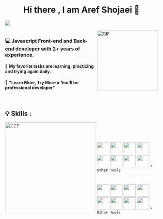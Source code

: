 <h1 align='center'>Hi there , I am Aref Shojaei 👋</h1>
<img src='https://github.com/ArefShojaei/ArefShojaei/assets/134844185/e762a612-7ff6-46a1-956f-b9798d3121b0' />

<br/>
<br/>


<img align="right" width="200" alt="GIF" src="https://camo.githubusercontent.com/62da68eb62b1e5f175f7d1f0191dd89a653d7908feb22d37d4a0ab07365d6791/68747470733a2f2f6d656469612e67697068792e636f6d2f6d656469612f4d3967624264396e6244724f5475314d71782f67697068792e676966" />

<h3>💻 Javascript Front-end and Back-end developer with 2+ years of experience.</h3>
<h4>💯 My favorite tasks are learning, practicing and trying again daily.</h4>
<h4>🥇 "Learn More, Try More = You'll be professional developer" </h4>
<br/>
<h2>💡 Skills :</h2>

<img align="left" height="300px" width="300px" alt="𝙶𝙸𝙵" src="https://camo.githubusercontent.com/3b7c592ede97b6138ffd4b1cc1541c2f3b11fd39/687474703a2f2f33312e6d656469612e74756d626c722e636f6d2f31376665613932306666333665663466356238373764353231366137616164392f74756d626c725f6d6f39786a65387a5a34317163626975666f315f313238302e676966"/>
<br/>


<br/>
<br/>

<code><img height="40" width="40" src="https://skillicons.dev/icons?i=js"></code>
<code><img height="40" width="40" src="https://skillicons.dev/icons?i=ts"></code>
<code><img height="40" width="40" src="https://skillicons.dev/icons?i=webpack"></code>
<code><img height="40" width="40" src="https://skillicons.dev/icons?i=nodejs"></code>
<code><img height="40" width="40" src="https://skillicons.dev/icons?i=express"></code>
<code><img height="40" width="40" src="https://skillicons.dev/icons?i=mysql"></code>
<code><img height="40" width="40" src="https://skillicons.dev/icons?i=mongodb"></code>
<code><img height="40" width="40" src="https://skillicons.dev/icons?i=redux"></code>
<code><span height="40" width="40">+ Other Tools</span></code>

#


<code><img height="40" width="40" src="https://skillicons.dev/icons?i=html"></code>
<code><img height="40" width="40" src="https://skillicons.dev/icons?i=css"></code>
<code><img height="40" width="40" src="https://skillicons.dev/icons?i=sass"></code>
<code><img height="40" width="40" src="https://skillicons.dev/icons?i=bootstrap"></code>
<code><img height="40" width="40" src="https://skillicons.dev/icons?i=alpinejs"></code>
<code><img height="40" width="40" src="https://skillicons.dev/icons?i=jquery"></code>
<code><img height="40" width="40" src="https://skillicons.dev/icons?i=regex"></code>
<code><img height="40" width="40" src="https://skillicons.dev/icons?i=electron"></code>
<code><span height="40" width="40">+ Other Tools</span></code>

<br />
<br />


